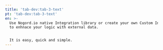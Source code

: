 ```yaml
---
title: 'tab-dev:tab-3-text'
pt: 'tab-dev:tab-3-text'
en: >-
  Use Nogord.io native Integration library or create your own Custom Integration
  to enhnace your logic with external data. 


  It is easy, quick and simple.
---
```


